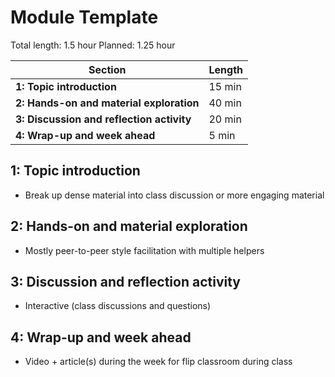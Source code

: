 # Module Template

Total length:  1.5 hour
Planned:      1.25 hour

| **Section**                                        | **Length** |
|----------------------------------------------------|------------|
| **1: Topic introduction**                          | 15 min     |
| **2: Hands-on and material exploration**           | 40 min     |
| **3: Discussion and reflection activity**          | 20 min     |
| **4: Wrap-up and week ahead**                      | 5 min      |

## 1: Topic introduction

- Break up dense material into class discussion or more engaging material

## 2: Hands-on and material exploration

- Mostly peer-to-peer style facilitation with multiple helpers

## 3: Discussion and reflection activity

- Interactive (class discussions and questions)

## 4: Wrap-up and week ahead

- Video + article(s) during the week for flip classroom during class
